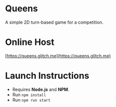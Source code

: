# Queens

A simple 2D turn-based game for a competition.

# Online Host

[https://queens.glitch.me](https://queens.glitch.me)

# Launch Instructions

- Requires **Node.js** and **NPM**.
- Run `npm install`
- Run `npm run start `
